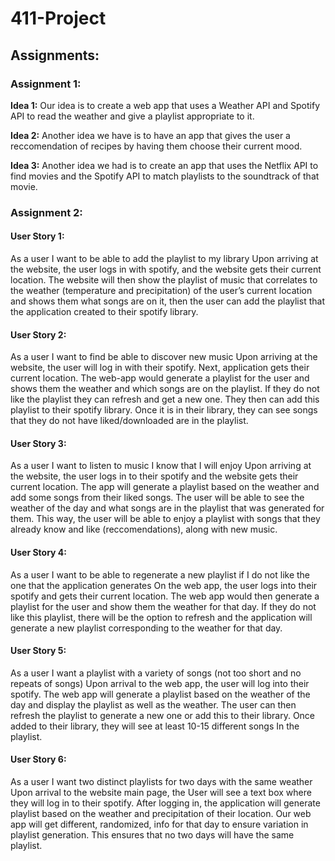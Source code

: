 # 411-Project

## Assignments:

### Assignment 1:

**Idea 1:** Our idea is to create a web app that uses a Weather API and Spotify API to read the weather and give a playlist appropriate to it.

**Idea 2:** Another idea we have is to have an app that gives the user a reccomendation of recipes by having them choose their current mood.

**Idea 3:** Another idea we had is to create an app that uses the Netflix API to find movies and the Spotify API to match playlists to the soundtrack of that movie.

### Assignment 2:

#### User Story 1:
As a user I want to be able to add the playlist to my library 
Upon arriving at the website, the user logs in with spotify, and the website gets their current location. The website will then show the playlist of music that correlates to the weather (temperature and precipitation) of the user’s current location and shows them what songs are on it, then the user can add the playlist that the application created to their spotify library.

#### User Story 2:
As a user I want to find be able to discover new music 
Upon arriving at the website, the user will log in with their spotify. Next, application gets their current location. The web-app would generate a playlist for the user and shows them the weather and which songs are on the playlist. If they do not like the playlist they can refresh and get a new one. They then can add this playlist to their spotify library. Once it is in their library, they can see songs that they do not have liked/downloaded are in the playlist. 

#### User Story 3:
As a user I want to listen to music I know that I will enjoy 
Upon arriving at the website, the user logs in to their spotify and the website gets their current location. The app will generate a playlist based on the weather and add some songs from their liked songs. The user will be able to see the weather of the day and what songs are in the playlist that was generated for them. This way, the user will be able to enjoy a playlist with songs that they already know and like (reccomendations), along with new music.

#### User Story 4:
As a user I want to be able to regenerate a new playlist if I do not like the one that the application generates
On the web app, the user logs into their spotify and gets their current location. The web app would then generate a playlist for the user and show them the weather for that day. If they do not like this playlist, there will be the option to refresh and the application will generate a new playlist corresponding to the weather for that day.

#### User Story 5:
As a user I want a playlist with a variety of songs (not too short and no repeats of songs)
Upon arrival to the web app, the user will log into their spotify. The web app will generate a playlist based on the weather of the day and display the playlist as well as the weather. The user can then refresh the playlist to generate a new one or add this to their library. Once added to their library, they will see at least 10-15 different songs In the playlist.


#### User Story 6:
As a user I want two distinct playlists for two days with the same weather
Upon arrival to the website main page, the User will see a text box where they will log in to their spotify. After logging in, the application will generate playlist based on the weather and precipitation of their location. Our web app will get different, randomized, info for that day to ensure variation in playlist generation. This ensures that no two days will have the same playlist.
